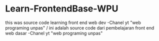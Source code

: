 # Learn-FrontendBase-WPU
this was source code learning front end web dev -Chanel yt "web programing unpas" / ini adalah source code dari pembelajaran front end web dasar  -Chanel yt "web programing unpas"
